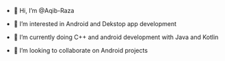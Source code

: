 - 👋 Hi, I’m @Aqib-Raza
- 👀 I’m interested in Android and Dekstop app development 

- 🌱 I’m currently doing C++ and android development with Java and Kotlin 
- 💞️ I’m looking to collaborate on Android projects


<!---
Aqib-Raza/Aqib-Raza is a ✨ special ✨ repository because its `README.md` (this file) appears on your GitHub profile.
You can click the Preview link to take a look at your changes.
--->
